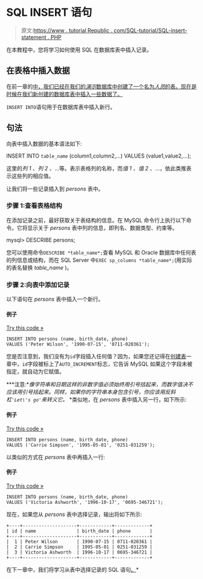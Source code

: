 # SQL INSERT 语句

> 原文:[https://www . tutorial Republic . com/SQL-tutorial/SQL-insert-statement . PHP](https://www.tutorialrepublic.com/sql-tutorial/sql-insert-statement.php)

在本教程中，您将学习如何使用 SQL 在数据库表中插入记录。

## 在表格中插入数据

在前一章的[中，我们已经在我们的*演示*数据库中创建了一个名为*人员*的表。现在是时候在我们新创建的数据库表中插入一些数据了。](sql-create-table-statement.php)

`INSERT INTO`语句用于在数据库表中插入新行。

## 句法

向表中插入数据的基本语法如下:

INSERT INTO *`table_name`* (column1,column2,...) VALUES (value1,value2,...);

这里的*列 1* 、*列 2* 、...等。表示表格列的名称，而*值 1* 、*值 2* 、...，依此类推表示这些列的相应值。

让我们将一些记录插入到 *persons* 表中。

### 步骤 1:查看表格结构

在添加记录之前，最好获取关于表结构的信息。在 MySQL 命令行上执行以下命令。它将显示关于 *persons* 表中列的信息，即列名、数据类型、约束等。

mysql> DESCRIBE persons;

您可以使用命令`DESCRIBE *table_name*;`查看 MySQL 和 Oracle 数据库中任何表的列信息或结构，而在 SQL Server 中`EXEC sp_columns *table_name*;`(用实际的表名替换 *table_name* )。

### 步骤 2:向表中添加记录

以下语句在 *persons* 表中插入一个新行。

#### 例子

[Try this code »](../codelab.php?topic=sql&file=insert-query "Try this code using online Editor")

```
INSERT INTO persons (name, birth_date, phone)
VALUES ('Peter Wilson', '1990-07-15', '0711-020361');
```

您是否注意到，我们没有为`id`字段插入任何值？因为，如果您还记得在[创建表](sql-create-table-statement.php)一章中，`id`字段被标上了`AUTO_INCREMENT`标志，它告诉 MySQL 如果这个字段未被指定，就自动为它赋值。

 ***注意:**像字符串和日期这样的非数字值必须始终用引号括起来，而数字值决不应该用引号括起来。同样，如果你的字符串本身包含引号，你应该用反斜杠`'Let\'s go'`来转义它。*  *类似地，在 *persons* 表中插入另一行，如下所示:

#### 例子

[Try this code »](../codelab.php?topic=sql&file=another-insert-query "Try this code using online Editor")

```
INSERT INTO persons (name, birth_date, phone)
VALUES ('Carrie Simpson', '1995-05-01', '0251-031259');
```

以类似的方式在 *persons* 表中再插入一行:

#### 例子

[Try this code »](../codelab.php?topic=sql&file=one-more-insert-query "Try this code using online Editor")

```
INSERT INTO persons (name, birth_date, phone)
VALUES ('Victoria Ashworth', '1996-10-17', '0695-346721');
```

现在，如果您从 *persons* 表中选择记录，输出将如下所示:

```
+----+--------------------+------------+-------------+
| id | name               | birth_date | phone       |
+----+--------------------+------------+-------------+
|  1 | Peter Wilson       | 1990-07-15 | 0711-020361 |
|  2 | Carrie Simpson     | 1995-05-01 | 0251-031259 |
|  3 | Victoria Ashworth  | 1996-10-17 | 0695-346721 |
+----+--------------------+------------+-------------+

```

在下一章中，我们将学习从表中选择记录的 SQL 语句[。](sql-select-statement.php)*